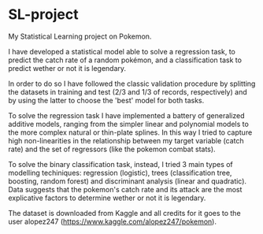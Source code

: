 # SL-project
My Statistical Learning project on Pokemon. 

I have developed a statistical model able to solve a regression task, to predict the catch rate of a random pokémon, and a classification task to predict wether or not it is legendary. 

In order to do so I have followed the classic validation procedure by splitting the datasets in training and test (2/3 and 1/3 of records, respectively) and by using the latter to choose the 'best' model for both tasks. 

To solve the regression task I have implemented a battery of generalized additive models, ranging from the simpler linear and polynomial models to the more complex natural or thin-plate splines. In this way I tried to capture high non-linearities in the relationship between my target variable (catch rate) and the set of regressors (like the pokemon combat stats). 

To solve the binary classification task, instead, I tried 3 main types of modelling techiniques: regression (logistic), trees (classification tree, boosting, random forest) and discriminant analysis (linear and quadratic). Data suggests that the pokemon's catch rate and its attack are the most explicative factors to determine wether or not it is legendary.

The dataset is downloaded from Kaggle and all credits for it goes to the user alopez247 (https://www.kaggle.com/alopez247/pokemon). 



